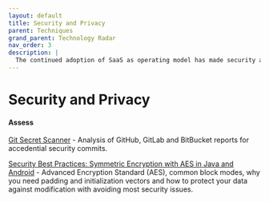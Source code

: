 ```yaml
---
layout: default
title: Security and Privacy
parent: Techniques
grand_parent: Technology Radar
nav_order: 3
description: |
  The continued adoption of SaaS as operating model has made security and privacy a must-have techniques during the development.
---
```


# Security and Privacy

#### Assess

[Git Secret Scanner](https://shhgit.darkport.co.uk) - Analysis of GitHub, GitLab and BitBucket reports for accedential security commits.

[Security Best Practices: Symmetric Encryption with AES in Java and Android](https://proandroiddev.com/security-best-practices-symmetric-encryption-with-aes-in-java-7616beaaade9) - Advanced Encryption Standard (AES), common block modes, why you need padding and initialization vectors and how to protect your data against modification with avoiding most security issues. 

